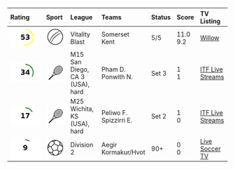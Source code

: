 | Rating                                                                                                                                 | Sport                                                                                                          | League                          | Teams                     | Status   | Score       | TV Listing                                                                 |
|:---------------------------------------------------------------------------------------------------------------------------------------|:---------------------------------------------------------------------------------------------------------------|:--------------------------------|:--------------------------|:---------|:------------|:---------------------------------------------------------------------------|
| <img src="https://raw.githubusercontent.com/BlakeDuncan25/Donut-SVG-Ratings/bac4e4a278175106499642192132b1786a9aec38/53.svg" alt="53"> | <img src="https://raw.githubusercontent.com/BlakeDuncan25/Donut-SVG-Ratings/master/cricket.png" alt="Cricket"> | Vitality Blast                  | Somerset<br>Kent          | 5/5      | 11.0<br>9.2 | <a href="https://www.willow.tv/">Willow</a>                                |
| <img src="https://raw.githubusercontent.com/BlakeDuncan25/Donut-SVG-Ratings/bac4e4a278175106499642192132b1786a9aec38/34.svg" alt="34"> | <img src="https://raw.githubusercontent.com/BlakeDuncan25/Donut-SVG-Ratings/master/tennis.png" alt="Tennis">   | M15 San Diego, CA 3 (USA), hard | Pham D.<br>Ponwith N.     | Set 3    | 1<br>1      | <a href="https://live.itftennis.com/en/live-streams/">ITF Live Streams</a> |
| <img src="https://raw.githubusercontent.com/BlakeDuncan25/Donut-SVG-Ratings/bac4e4a278175106499642192132b1786a9aec38/17.svg" alt="17"> | <img src="https://raw.githubusercontent.com/BlakeDuncan25/Donut-SVG-Ratings/master/tennis.png" alt="Tennis">   | M25 Wichita, KS (USA), hard     | Peliwo F.<br>Spizzirri E. | Set 2    | 1<br>0      | <a href="https://live.itftennis.com/en/live-streams/">ITF Live Streams</a> |
| <img src="https://raw.githubusercontent.com/BlakeDuncan25/Donut-SVG-Ratings/bac4e4a278175106499642192132b1786a9aec38/9.svg" alt="9">   | <img src="https://raw.githubusercontent.com/BlakeDuncan25/Donut-SVG-Ratings/master/soccer.png" alt="Soccer">   | Division 2                      | Aegir<br>Kormakur/Hvot    | 90+      | 0<br>0      | <a href="https://www.livesoccertv.com/schedules/">Live Soccer TV</a>       |